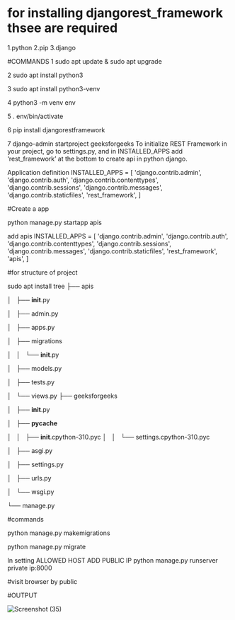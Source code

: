 # for installing djangorest_framework thsee are required
1.python
2.pip 
3.django

#COMMANDS 1 sudo apt update & sudo apt upgrade

2  sudo apt install python3

3  sudo apt install python3-venv

4  python3 -m venv env

5  . env/bin/activate

6  pip install djangorestframework

7  django-admin startproject geeksforgeeks
To initialize REST Framework in your project, go to settings.py, and in INSTALLED_APPS add ‘rest_framework’ at the bottom to create api in python django.

Application definition
INSTALLED_APPS = [ 'django.contrib.admin', 'django.contrib.auth', 'django.contrib.contenttypes', 'django.contrib.sessions', 'django.contrib.messages', 'django.contrib.staticfiles', 'rest_framework', ]

#Create a app

python manage.py startapp apis

add apis
INSTALLED_APPS = [ 'django.contrib.admin', 'django.contrib.auth', 'django.contrib.contenttypes', 'django.contrib.sessions', 'django.contrib.messages', 'django.contrib.staticfiles', 'rest_framework', 'apis', ]

#for structure of project

sudo apt install tree
├── apis

│   ├── __init__.py

│   ├── admin.py

│   ├── apps.py

│   ├── migrations

│   │   └── __init__.py

│   ├── models.py

│   ├── tests.py

│   └── views.py
├── geeksforgeeks

│   ├── __init__.py

│   ├── __pycache__

│   │   ├── __init__.cpython-310.pyc
│   │   └── settings.cpython-310.pyc

│   ├── asgi.py

│   ├── settings.py

│   ├── urls.py

│   └── wsgi.py

└── manage.py


#commands

python manage.py makemigrations

python manage.py migrate

In setting ALLOWED HOST ADD PUBLIC IP
python manage.py runserver private ip:8000

#visit browser by public

#OUTPUT

![Screenshot (35)](https://github.com/vaishnavikapile22/API-using-djangorest_framework/assets/149785862/1bd3ab15-d177-4dac-9498-fb15909d0a0e)
